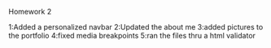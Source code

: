 Homework 2

1:Added a personalized navbar
2:Updated the about me
3:added pictures to the portfolio
4:fixed media breakpoints
5:ran the files thru a html validator